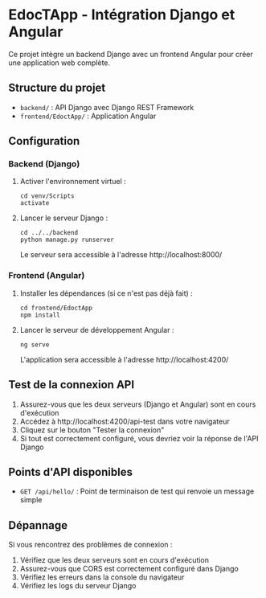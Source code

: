 # EdocTApp - Intégration Django et Angular

Ce projet intègre un backend Django avec un frontend Angular pour créer une application web complète.

## Structure du projet

- `backend/` : API Django avec Django REST Framework
- `frontend/EdoctApp/` : Application Angular

## Configuration

### Backend (Django)

1. Activer l'environnement virtuel :
   ```
   cd venv/Scripts
   activate
   ```

2. Lancer le serveur Django :
   ```
   cd ../../backend
   python manage.py runserver
   ```
   Le serveur sera accessible à l'adresse http://localhost:8000/

### Frontend (Angular)

1. Installer les dépendances (si ce n'est pas déjà fait) :
   ```
   cd frontend/EdoctApp
   npm install
   ```

2. Lancer le serveur de développement Angular :
   ```
   ng serve
   ```
   L'application sera accessible à l'adresse http://localhost:4200/

## Test de la connexion API

1. Assurez-vous que les deux serveurs (Django et Angular) sont en cours d'exécution
2. Accédez à http://localhost:4200/api-test dans votre navigateur
3. Cliquez sur le bouton "Tester la connexion"
4. Si tout est correctement configuré, vous devriez voir la réponse de l'API Django

## Points d'API disponibles

- `GET /api/hello/` : Point de terminaison de test qui renvoie un message simple

## Dépannage

Si vous rencontrez des problèmes de connexion :

1. Vérifiez que les deux serveurs sont en cours d'exécution
2. Assurez-vous que CORS est correctement configuré dans Django
3. Vérifiez les erreurs dans la console du navigateur
4. Vérifiez les logs du serveur Django